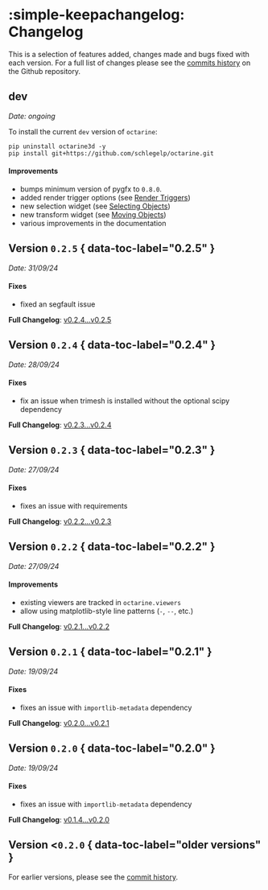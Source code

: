 # :simple-keepachangelog: Changelog

This is a selection of features added, changes made and bugs fixed with each version.
For a full list of changes please see the [commits history](https://github.com/schlegelp/octarine/commits/main)
on the Github repository.

## dev
_Date: ongoing_

To install the current `dev` version of `octarine`:

```shell
pip uninstall octarine3d -y
pip install git+https://github.com/schlegelp/octarine.git
```

#### Improvements
- bumps minimum version of pygfx to `0.8.0`.
- added render trigger options (see [Render Triggers](triggers.md))
- new selection widget (see [Selecting Objects](selections.md))
- new transform widget (see [Moving Objects](manage.md#moving-objects-interactively))
- various improvements in the documentation

## Version `0.2.5` { data-toc-label="0.2.5" }
_Date: 31/09/24_

#### Fixes
- fixed an segfault issue

**Full Changelog**: [v0.2.4...v0.2.5](https://github.com/schlegelp/octarine/compare/v0.2.4...v0.2.5)

## Version `0.2.4` { data-toc-label="0.2.4" }
_Date: 28/09/24_

#### Fixes
- fix an issue when trimesh is installed without the optional scipy dependency

**Full Changelog**: [v0.2.3...v0.2.4](https://github.com/schlegelp/octarine/compare/v0.2.3...v0.2.4)

## Version `0.2.3` { data-toc-label="0.2.3" }
_Date: 27/09/24_

#### Fixes
- fixes an issue with requirements

**Full Changelog**: [v0.2.2...v0.2.3](https://github.com/schlegelp/octarine/compare/v0.2.2...v0.2.3)

## Version `0.2.2` { data-toc-label="0.2.2" }
_Date: 27/09/24_

#### Improvements
- existing viewers are tracked in `octarine.viewers`
- allow using matplotlib-style line patterns (`-`, `--`, etc.)

**Full Changelog**: [v0.2.1...v0.2.2](https://github.com/schlegelp/octarine/compare/v0.2.1...v0.2.2)

## Version `0.2.1` { data-toc-label="0.2.1" }
_Date: 19/09/24_

#### Fixes
- fixes an issue with `importlib-metadata` dependency

**Full Changelog**: [v0.2.0...v0.2.1](https://github.com/schlegelp/octarine/compare/v0.2.0...v0.2.1)

## Version `0.2.0` { data-toc-label="0.2.0" }
_Date: 19/09/24_

#### Fixes
- fixes an issue with `importlib-metadata` dependency

**Full Changelog**: [v0.1.4...v0.2.0](https://github.com/schlegelp/octarine/compare/v0.1.4...v0.2.0)

## Version <`0.2.0` { data-toc-label="older versions" }

For earlier versions, please see the [commit history](https://github.com/schlegelp/octarine/commits/main/).

